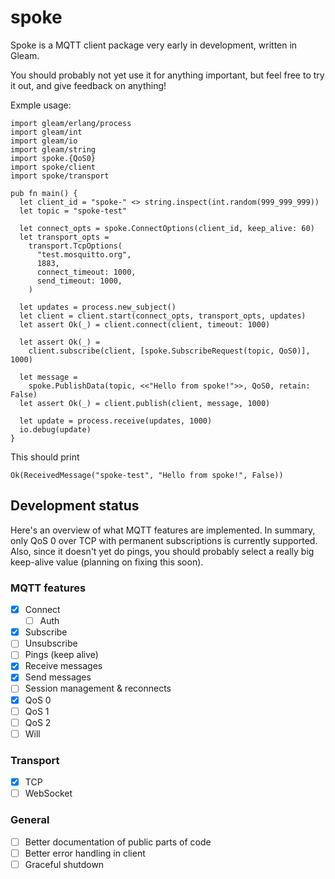 # spoke

Spoke is a MQTT client package very early in development,
written in Gleam.

You should probably not yet use it for anything important,
but feel free to try it out, and give feedback on anything!

Exmple usage:
```gleam
import gleam/erlang/process
import gleam/int
import gleam/io
import gleam/string
import spoke.{QoS0}
import spoke/client
import spoke/transport

pub fn main() {
  let client_id = "spoke-" <> string.inspect(int.random(999_999_999))
  let topic = "spoke-test"

  let connect_opts = spoke.ConnectOptions(client_id, keep_alive: 60)
  let transport_opts =
    transport.TcpOptions(
      "test.mosquitto.org",
      1883,
      connect_timeout: 1000,
      send_timeout: 1000,
    )

  let updates = process.new_subject()
  let client = client.start(connect_opts, transport_opts, updates)
  let assert Ok(_) = client.connect(client, timeout: 1000)

  let assert Ok(_) =
    client.subscribe(client, [spoke.SubscribeRequest(topic, QoS0)], 1000)

  let message =
    spoke.PublishData(topic, <<"Hello from spoke!">>, QoS0, retain: False)
  let assert Ok(_) = client.publish(client, message, 1000)

  let update = process.receive(updates, 1000)
  io.debug(update)
}
```

This should print
```
Ok(ReceivedMessage("spoke-test", "Hello from spoke!", False))
```

## Development status

Here's an overview of what MQTT features are implemented.
In summary, only QoS 0 over TCP with permanent subscriptions
is currently supported.
Also, since it doesn't yet do pings,
you should probably select a really big keep-alive value
(planning on fixing this soon).

### MQTT features
- [x] Connect
  - [ ] Auth
- [x] Subscribe
- [ ] Unsubscribe
- [ ] Pings (keep alive)
- [x] Receive messages
- [x] Send messages
- [ ] Session management & reconnects
- [x] QoS 0
- [ ] QoS 1
- [ ] QoS 2
- [ ] Will

### Transport
- [x] TCP
- [ ] WebSocket

### General
- [ ] Better documentation of public parts of code
- [ ] Better error handling in client
- [ ] Graceful shutdown